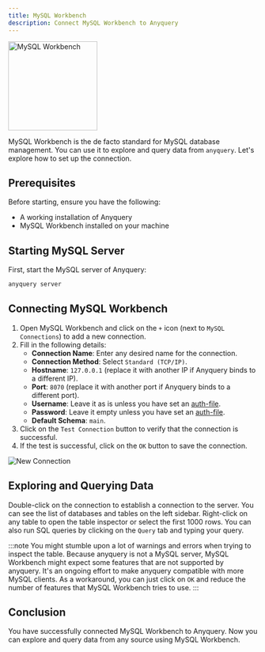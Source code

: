 ```yaml
---
title: MySQL Workbench
description: Connect MySQL Workbench to Anyquery
---
```

<img src="/icons/mysql-workbench.png" alt="MySQL Workbench" width="180"/>

MySQL Workbench is the de facto standard for MySQL database management. You can use it to explore and query data from `anyquery`. Let's explore how to set up the connection.

## Prerequisites

Before starting, ensure you have the following:

- A working installation of Anyquery
- MySQL Workbench installed on your machine

## Starting MySQL Server

First, start the MySQL server of Anyquery:

```bash
anyquery server
```

## Connecting MySQL Workbench

1. Open MySQL Workbench and click on the `+` icon (next to `MySQL Connections`) to add a new connection.
2. Fill in the following details:
   - **Connection Name**: Enter any desired name for the connection.
   - **Connection Method**: Select `Standard (TCP/IP)`.
   - **Hostname**: `127.0.0.1` (replace it with another IP if Anyquery binds to a different IP).
   - **Port**: `8070` (replace it with another port if Anyquery binds to a different port).
   - **Username**: Leave it as is unless you have set an [auth-file](/docs/usage/mysql-server#adding-authentication).
   - **Password**: Leave it empty unless you have set an [auth-file](/docs/usage/mysql-server#adding-authentication).
   - **Default Schema**: `main`.
3. Click on the `Test Connection` button to verify that the connection is successful.
4. If the test is successful, click on the `OK` button to save the connection.

![New Connection](/images/docs/Id89086t.png)

## Exploring and Querying Data

Double-click on the connection to establish a connection to the server. You can see the list of databases and tables on the left sidebar. Right-click on any table to open the table inspector or select the first 1000 rows. You can also run SQL queries by clicking on the `Query` tab and typing your query.

:::note
You might stumble upon a lot of warnings and errors when trying to inspect the table. Because anyquery is not a MySQL server, MySQL Workbench might expect some features that are not supported by anyquery. It's an ongoing effort to make anyquery compatible with more MySQL clients.
As a workaround, you can just click on `OK` and reduce the number of features that MySQL Workbench tries to use.
:::

## Conclusion

You have successfully connected MySQL Workbench to Anyquery. Now you can explore and query data from any source using MySQL Workbench.
